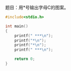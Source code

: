 题目：用*号输出字母C的图案。
```c
#include<stdio.h>

int main()
{
	printf(" ***\n");
	printf("*\n");
	printf("*\n");
	printf(" ***\n");

	return 0;
}
```
